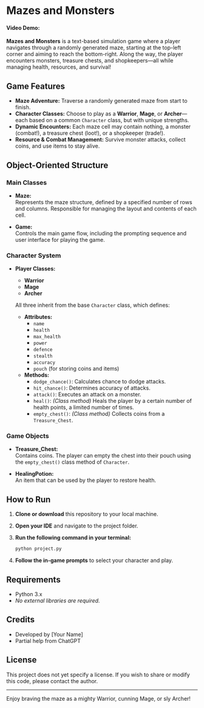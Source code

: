 # Mazes and Monsters
#### Video Demo:  <URL HERE>

**Mazes and Monsters** is a text-based simulation game where a player navigates through a randomly generated maze, starting at the top-left corner and aiming to reach the bottom-right. Along the way, the player encounters monsters, treasure chests, and shopkeepers—all while managing health, resources, and survival!

## Game Features

- **Maze Adventure:** Traverse a randomly generated maze from start to finish.
- **Character Classes:** Choose to play as a **Warrior**, **Mage**, or **Archer**—each based on a common `Character` class, but with unique strengths.
- **Dynamic Encounters:** Each maze cell may contain nothing, a monster (combat!), a treasure chest (loot!), or a shopkeeper (trade!).
- **Resource & Combat Management:** Survive monster attacks, collect coins, and use items to stay alive.

## Object-Oriented Structure

### Main Classes

- **Maze:**  
  Represents the maze structure, defined by a specified number of rows and columns. Responsible for managing the layout and contents of each cell.

- **Game:**  
  Controls the main game flow, including the prompting sequence and user interface for playing the game.

### Character System

- **Player Classes:**  
  - **Warrior**
  - **Mage**
  - **Archer**

  All three inherit from the base `Character` class, which defines:

  - **Attributes:**  
    - `name`  
    - `health`  
    - `max_health`  
    - `power`  
    - `defence`  
    - `stealth`  
    - `accuracy`  
    - `pouch` (for storing coins and items)
  - **Methods:**  
    - `dodge_chance()`: Calculates chance to dodge attacks.
    - `hit_chance()`: Determines accuracy of attacks.
    - `attack()`: Executes an attack on a monster.
    - `heal()`: *(Class method)* Heals the player by a certain number of health points, a limited number of times.
    - `empty_chest()`: *(Class method)* Collects coins from a `Treasure_Chest`.

### Game Objects

- **Treasure_Chest:**  
  Contains coins. The player can empty the chest into their pouch using the `empty_chest()` class method of `Character`.

- **HealingPotion:**  
  An item that can be used by the player to restore health.

## How to Run

1. **Clone or download** this repository to your local machine.
2. **Open your IDE** and navigate to the project folder.
3. **Run the following command in your terminal:**

   ```bash
   python project.py
   ```

4. **Follow the in-game prompts** to select your character and play.

## Requirements

- Python 3.x  
- *No external libraries are required.*

## Credits

- Developed by [Your Name]
- Partial help from ChatGPT

## License

This project does not yet specify a license. If you wish to share or modify this code, please contact the author.

---

Enjoy braving the maze as a mighty Warrior, cunning Mage, or sly Archer!

